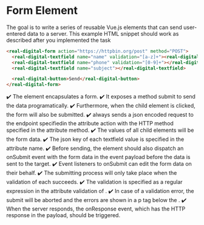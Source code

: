 # Form Element

The goal is to write a series of reusable Vue.js elements that can send user-entered data to a server.
This example HTML snippet should work as described after you implemented the task

```html
<real-digital-form action="https://httpbin.org/post" method="POST">
  <real-digital-textfield name="name" validation="[a-z]+"><real-digital-textfield>
  <real-digital-textfield name="phone" validation="[0-9]+"></real-digital-textfield>
  <real-digital-textfield name="subject"></real-digital-textfield>

  <real-digital-button>Send</real-digital-button>
</real-digital-form>
```

✔️ The <real-digital-form /> element encapsulates a form.
✔️ It exposes a method submit to send the data programatically.
✔️ Furthermore, when the child element <real-digital-button /> is clicked, the form will also be submitted.
✔️ <real-digital-form /> always sends a json encoded request to the endpoint specifiedin the attribute action with the HTTP method specified in the attribute method.
✔️ The values of all child elements <real-digital-textfield /> will be the form data.
✔️ The json key of each textfield value is specified in the attribute name.
✔️ Before sending, the element should also dispatch an onSubmit event with the form data in the event payload before the data is sent to the target.
✔️ Event listeners to onSubmit can edit the form data on their behalf.
✔️ The submitting process will only take place when the validation of each <real-digital-textfield /> succeeds.
✔️ The validation is specified as a regular expression in the attribute validation of <real-digital-textfield />.
✔️ In case of a validation error, the submit will be aborted and the errors are shown in a p tag below the <real-digital-textfield />.
✔️ When the server responds, the onResponse event, which has the HTTP response in the payload, should be triggered.
